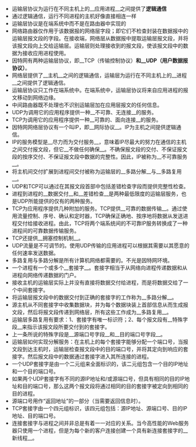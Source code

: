 * 运输层协议为运行在不同主机上的__应用进程__之间提供了**逻辑通信**
* 通过逻辑通信，运行不同进程的主机好像直接相连一样
* 运输层协议是在端系统中而不是在路由器中实现的
* 网络路由器仅作用于该数据报的网络层字段；即它们不检查封装在数据报中的运输层报文段的字段。在接收端，网络层从数据报中提取运输层报文段，并将该报文段向上交给运输层。运输层则处理接收到的报文段，使该报文段中的数据为接收应用进程使用。
* 因特网有两种运输层协议，即__TCP（传输控制协议）__和__UDP（用户数据报协议）__。
* 网络层提供了__主机__之间的逻辑通信，运输层为运行在不同主机上的__进程__之间提供了逻辑通信。
* 运输层协议只工作在端系统中。在端系统中，运输层协议将来自应用进程的报文移动到网络边缘。
* 中间路由器既不处理也不识别运输层加在应用层报文的任何信息。
* UDP为调用它的应用程序提供一种__不可靠、无连接__的服务。
* TCP为调用它的应用程序提供一种__可靠的、面向连接__的服务。
* 因特网网络层协议有一个叫IP，即__网际协议__。IP为主机之间提供逻辑通信。
* IP的服务模型是__尽力而为交付服务__，意味着IP尽最大的努力在通信的主机之间交付报文段，但它__不做任何确保__。不确保报文段的交付、不保证报文段的按序交付、不保证报文段中数据的完整性。因此，IP被称为__不可靠服务__。
* 将主机间交付扩展到进程间交付被称为运输层的__多路分解__与__多路复用__。
* UDP和TCP可以通过在其报文段首部中包括差错检查字段而提供完整性检查。
* 进程到进程的__数据交付__和__差错检查__是两种最低限度的运输层服务，也是UDP所能提供的仅有的两种服务。
* TCP为应用程序提供几种附加的服务。TCP提供__可靠的数据传输__。通过使用流量控制、序号、确认和定时器，TCP确保正确地、按序地将数据从发送进程交付给接收进程。由此，TCP将两个端系统间的不可靠IP服务转换成了一种进程间的可靠数据传输服务。
* TCP还提供__拥塞控制机制__。
* UDP流量是不可调节的。使用UDP传输的应用进程可以根据其需要以其愿意的任何速率发送数据。
* 多路复用与多路分解是所有计算机网络都需要的。不光是因特网环境。
* 一个进程有一个或多个__套接字__。套接字相当于从网络向进程传递数据和从进程向网络传递数据的门户。
* 接收主机的运输层实际上并没有直接将数据交付给进程，而是将数据交给了一个中间套接字。
* 将运输层报文段中的数据交付到正确的套接字的工作称为__多路分解__。
* 源主机从不同套接字中收集数据块，并为每个数据块装上首部信息从而生成报文段，然后将报文段传递到网络层，所有这些工作成为__多路复用__。
* 运输层多路复用有要求：1、套接字有唯一标识符；2、每个报文段有__特殊字段__来指示该报文段所要交付到的套接字。
* 上一条所说的特殊字段是__源端口号字段__和__目的端口号字段__。
* 运输层如何实现分解服务：在主机上的每个套接字能够分配一个端口号，当报文段到达主机时，运输层检查报文段中的目的端口号，并将其定向到响应的套接字。然后报文段中的数据通过套接字进入其所连接的进程。
* 一个UDP套接字是由一个二元组来全面标识的，该二元组包含一个目的IP地址和一个目的端口号。
* 如果两个UDP套接字有不同的源IP地址和/或源端口号，但具有相同的目的IP地址和目的端口号，那么这两个报文段将通过相同的目的套接字被定向到相同的目的进程。
* 源端口号用作“返回地址”的一部分（当需要返回信息时）。
* TCP套接字由一个四元组标识，该四元组包括：源IP地址、源端口号、目的IP地址、目的端口号。
* 连接套接字与进程之间并非总是有着一一对应的关系。当今高性能的Web服务器只使用一个进程，但是为每个新的客户连接创建一个具有新连接套接字的__新线程__。

